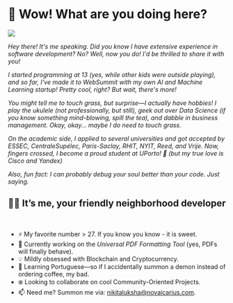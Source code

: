 # 🤔 Wow! What are you doing here?

<img src="https://readme-typing-svg.herokuapp.com?font=Architects+Daughter&color=8D0000&size=25&center=false&lines=Ola!+It's+WerterKrot;Main+Developer+at+novAIcarius...;Data+Science+Enthusiast...;Entrepreneur...;Just+a+Curious+Dude..."/>

<p><i>Hey there! It's me speaking. Did you know I have extensive experience in software development? No? Well, now you do! I'd be thrilled to share it with you!  

I started programming at 13 (yes, while other kids were outside playing), and so far, I've made it to WebSummit with my own AI and Machine Learning startup! Pretty cool, right? But wait, there's more!  

You might tell me to touch grass, but surprise—I actually have hobbies! I play the ukulele (not professionally, but still), geek out over Data Science (if you know something mind-blowing, spill the tea), and dabble in business management. Okay, okay... maybe I *do* need to touch grass.  

On the academic side, I applied to several universities and got accepted by ESSEC, CentraleSupélec, Paris-Saclay, RHIT, NYIT, Reed, and Vrije. Now, fingers crossed, I become a proud student at UPorto! 🚀 
(but my true love is Cisco and Yandex)

Also, fun fact: I can probably debug your soul better than your code. Just saying.  
</i></p>



## 🙋‍♂️ It’s me, your friendly neighborhood developer

</br>

- ⚡ My favorite number > 27. If you know you know - it is sweet.  
- 🔧 Currently working on the *Universal PDF Formatting Tool* (yes, PDFs will finally behave).  
- 💡 Mildly obsessed with Blockchain and Cryptocurrency.   
- 📖 Learning Portuguese—so if I accidentally summon a demon instead of ordering coffee, my bad.  
- ❄️ Looking to collaborate on cool Community-Oriented Projects.  
- 📫 Need me? Summon me via: nikitaluksha@novaicarius.com.  
